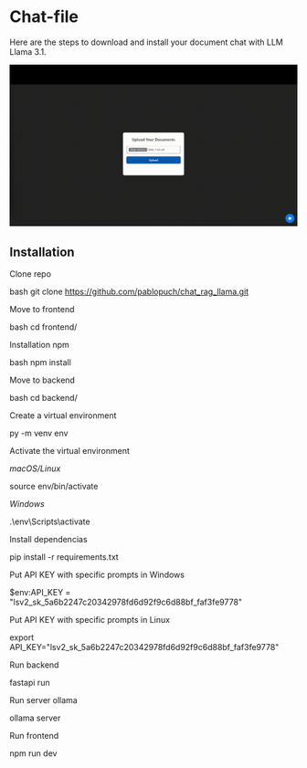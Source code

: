 # Chat-file

Here are the steps to download and install your document chat with LLM Llama 3.1.

![Descripción del GIF](resources/chat-llama.gif)



## Installation

Clone repo

bash
git clone https://github.com/pablopuch/chat_rag_llama.git


Move to frontend

bash
cd frontend/


Installation npm

bash
npm install


Move to backend

bash
cd backend/

Create a virtual environment


py -m venv env


Activate the virtual environment

*macOS/Linux*


source env/bin/activate


*Windows*


.\env\Scripts\activate


Install dependencias


 pip install -r requirements.txt


Put API KEY with specific prompts in Windows

$env:API_KEY = "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"


Put API KEY with specific prompts in Linux

export API_KEY="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"



Run backend


fastapi run


Run server ollama


ollama server
 

Run frontend


npm run dev